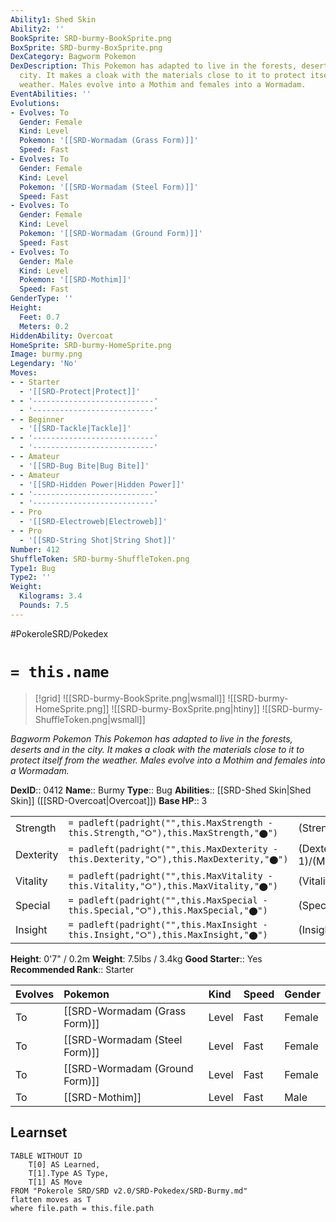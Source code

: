 ```yaml
---
Ability1: Shed Skin
Ability2: ''
BookSprite: SRD-burmy-BookSprite.png
BoxSprite: SRD-burmy-BoxSprite.png
DexCategory: Bagworm Pokemon
DexDescription: This Pokemon has adapted to live in the forests, deserts and in the
  city. It makes a cloak with the materials close to it to protect itself from the
  weather. Males evolve into a Mothim and females into a Wormadam.
EventAbilities: ''
Evolutions:
- Evolves: To
  Gender: Female
  Kind: Level
  Pokemon: '[[SRD-Wormadam (Grass Form)]]'
  Speed: Fast
- Evolves: To
  Gender: Female
  Kind: Level
  Pokemon: '[[SRD-Wormadam (Steel Form)]]'
  Speed: Fast
- Evolves: To
  Gender: Female
  Kind: Level
  Pokemon: '[[SRD-Wormadam (Ground Form)]]'
  Speed: Fast
- Evolves: To
  Gender: Male
  Kind: Level
  Pokemon: '[[SRD-Mothim]]'
  Speed: Fast
GenderType: ''
Height:
  Feet: 0.7
  Meters: 0.2
HiddenAbility: Overcoat
HomeSprite: SRD-burmy-HomeSprite.png
Image: burmy.png
Legendary: 'No'
Moves:
- - Starter
  - '[[SRD-Protect|Protect]]'
- - '---------------------------'
  - '---------------------------'
- - Beginner
  - '[[SRD-Tackle|Tackle]]'
- - '---------------------------'
  - '---------------------------'
- - Amateur
  - '[[SRD-Bug Bite|Bug Bite]]'
- - Amateur
  - '[[SRD-Hidden Power|Hidden Power]]'
- - '---------------------------'
  - '---------------------------'
- - Pro
  - '[[SRD-Electroweb|Electroweb]]'
- - Pro
  - '[[SRD-String Shot|String Shot]]'
Number: 412
ShuffleToken: SRD-burmy-ShuffleToken.png
Type1: Bug
Type2: ''
Weight:
  Kilograms: 3.4
  Pounds: 7.5
---
```


#PokeroleSRD/Pokedex

# `= this.name`

> [!grid]
> ![[SRD-burmy-BookSprite.png|wsmall]]
> ![[SRD-burmy-HomeSprite.png]]
> ![[SRD-burmy-BoxSprite.png|htiny]]
> ![[SRD-burmy-ShuffleToken.png|wsmall]]


*Bagworm Pokemon*
*This Pokemon has adapted to live in the forests, deserts and in the city. It makes a cloak with the materials close to it to protect itself from the weather. Males evolve into a Mothim and females into a Wormadam.*

**DexID**:: 0412
**Name**:: Burmy
**Type**:: Bug
**Abilities**:: [[SRD-Shed Skin|Shed Skin]] ([[SRD-Overcoat|Overcoat]])
**Base HP**:: 3

|           |                                                                                        |                                          |
| --------- | -------------------------------------------------------------------------------------- | ---------------------------------------- |
| Strength  | `= padleft(padright("",this.MaxStrength - this.Strength,"⭘"),this.MaxStrength,"⬤")`    | (Strength::1)/(MaxStrength::3)   |
| Dexterity | `= padleft(padright("",this.MaxDexterity - this.Dexterity,"⭘"),this.MaxDexterity,"⬤")` | (Dexterity:: 1)/(MaxDexterity::3) |
| Vitality  | `= padleft(padright("",this.MaxVitality - this.Vitality,"⭘"),this.MaxVitality,"⬤")`    | (Vitality::2)/(MaxVitality::4)   |
| Special   | `= padleft(padright("",this.MaxSpecial - this.Special,"⭘"),this.MaxSpecial,"⬤")`       | (Special::1)/(MaxSpecial::3)     |
| Insight   | `= padleft(padright("",this.MaxInsight - this.Insight,"⭘"),this.MaxInsight,"⬤")`       | (Insight::2)/(MaxInsight::4)     |

**Height**: 0'7" / 0.2m
**Weight**: 7.5lbs / 3.4kg
**Good Starter**:: Yes
**Recommended Rank**:: Starter

| Evolves   | Pokemon                        | Kind   | Speed   | Gender   |
|:----------|:-------------------------------|:-------|:--------|:---------|
| To        | [[SRD-Wormadam (Grass Form)]]  | Level  | Fast    | Female   |
| To        | [[SRD-Wormadam (Steel Form)]]  | Level  | Fast    | Female   |
| To        | [[SRD-Wormadam (Ground Form)]] | Level  | Fast    | Female   |
| To        | [[SRD-Mothim]]                 | Level  | Fast    | Male     |

## Learnset

```dataview
TABLE WITHOUT ID
    T[0] AS Learned,
    T[1].Type AS Type,
    T[1] AS Move
FROM "Pokerole SRD/SRD v2.0/SRD-Pokedex/SRD-Burmy.md"
flatten moves as T
where file.path = this.file.path
```
